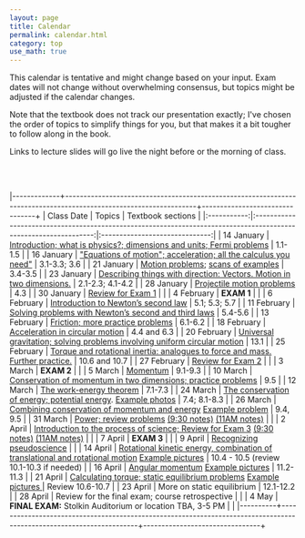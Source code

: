 ```yaml
---
layout: page
title: Calendar
permalink: calendar.html
category: top 
use_math: true
---
```


    
This calendar is tentative and might change based on your input. Exam dates will not change without overwhelming consensus, but topics might be adjusted if the calendar changes.

Note that the textbook does not track our presentation exactly; I've chosen the order of topics to simplify things for you, but that makes it a bit tougher to follow along in the book.

Links to lecture slides will go live the night before or the morning of class.
  
<br><br>

|-------------+------------------------------------------------------------------------------------------------------------------+--------------------------------+
| Class Date  | Topics                                                                                                           | Textbook sections              |
|:-----------:|:----------------------------------------------------------------------------------------------------------------:|:------------------------------:|
| 14 January  | <a href="slides/lecture1.pdf">Introduction; what is physics?; dimensions and units; Fermi problems</a>           | 1.1-1.5                        |
| 16 January  | <a href="slides/lecture2.pdf">"Equations of motion"; acceleration; all the calculus you need"</a>                | 3.1-3.3; 3.6                   |
| 21 January  | <a href="slides/lecture3.pdf">Motion problems</a>; <a href="slides/lecture3_example_scans.pdf">scans of examples</a>                            | 3.4-3.5                        |
| 23 January  | <a href="slides/lecture4.pdf">Describing things with direction: Vectors. Motion in two dimensions.</a>           | 2.1-2.3; 4.1-4.2                        |
| 28 January  | <a href="slides/lecture5.pdf">Projectile motion problems</a>                                                     | 4.3                        |
| 30 January  | <a href="slides/lecture6.pdf">Review for Exam 1</a>                                                              |                                |
| 4 February  | **EXAM 1**                                                                                                       |                                |
| 6 February  | <a href="slides/lecture7.pdf">Introduction to Newton’s second law</a>                                            | 5.1; 5.3; 5.7                  |
| 11 February | <a href="slides/lec8.pdf">Solving problems with Newton’s second and third laws</a>                           | 5.4-5.6                        |
| 13 February | <a href="slides/lecture9.pdf">Friction; more practice problems</a>                                               | 6.1-6.2                        |
| 18 February | <a href="slides/lecture10.pdf">Acceleration in circular motion</a>                                               | 4.4 and 6.3                            |
| 20 February | <a href="slides/lecture11.pdf">Universal gravitation; solving problems involving uniform circular motion</a>     | 13.1                           |
| 25 February | <a href="slides/lecture12.pdf">Torque and rotational inertia: analogues to force and mass. Further practice.</a> | 10.6 and 10.7                           |
| 27 February | <a href="slides/lecture13.pdf">Review for Exam 2</a>                                                             |                                |
| 3 March     | **EXAM 2**                                                                                                       |                                |
| 5 March     | <a href="slides/lecture14.pdf">Momentum</a>       | 9.1-9.3                        |
| 10 March    | <a href="slides/lecture15.pdf">Conservation of momentum in two dimensions; practice problems</a>                                    | 9.5                            | 
| 12 March    | <a href="slides/lecture16.pdf">The work-energy theorem</a>                                                       | 7.1-7.3                        |
| 24 March    | <a href="slides/lecture17_wsol.pdf">The conservation of energy; potential energy</a>. <a href="slides/lecture17_examples.pdf">Example photos</a>       | 7.4; 8.1-8.3                   |
| 26 March    | <a href="slides/lecture18_wsol.pdf">Combining conservation of momentum and energy</a>  <a href="slides/lecture18_example.jpg">Example problem</a>                               | 9.4, 9.5              |
| 31 March    | <a href="slides/lecture19.pdf">Power; review problems</a> <a href="slides/lecture19-annotated-930.pdf">(9:30 notes)</a> <a href="slides/lecture19-annotated-11AM.pdf">(11AM notes)</a>                   | |
| 2 April     | <a href="slides/lecture20.pdf">Introduction to the process of science; Review for Exam 3</a> <a href="slides/lecture20-annotated-930.pdf">(9:30 notes)</a> <a href="slides/lecture20-annotated-11AM.pdf">(11AM notes)</a>                                                             |                                |
| 7 April     | **EXAM 3**                                                                                                       |                                |
| 9 April     | <a href="slides/lecture21.pdf">Recognizing pseudoscience</a>                                                     |                                |
| 14 April    | <a href="slides/lecture22.pdf">Rotational kinetic energy, combination of translational and rotational motion</a> <a href="slides/exampls_apr15.pdf">Example pictures</a>   | 10.4 - 10.5 (review 10.1-10.3 if needed)                         |
| 16 April    | <a href="slides/lecture23.pdf">Angular momentum</a>  <a href="slides/examples_apr16.pdf">Example pictures</a>                                                            | 11.2-11.3                            |
| 21 April    | <a href="slides/lecture24.pdf">Calculating torque; static equilibrium problems</a> <a href="slides/examples_apr22.pdf"> Example pictures </a>                              | Review 10.6-10.7                        | 
| 23 April    | More on static equilibrium                               | 12.1-12.2                      |
| 28 April    | Review for the final exam; course retrospective                               |                                |
| 4 May       | **FINAL EXAM:** Stolkin Auditorium or location TBA, 3-5 PM                                                       |                                |
|----------+---------------------------------------------------------------------------------------------------------------------+--------------------------------+





